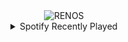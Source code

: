 <div align="center">
<picture>
    <source media="(prefers-color-scheme: dark)" srcset="https://i.ibb.co/YTBsYxZ4/output-gif.gif">
    <source media="(prefers-color-scheme: light)" srcset="https://i.ibb.co/YTBsYxZ4/output-gif.gif">
    <img alt="RENOS" src="https://i.ibb.co/YTBsYxZ4/output-gif.gif">
</picture>
<details>
<summary>Spotify Recently Played</summary>
<img src="https://spotify-recently-played-readme.vercel.app/api?user=31d6d6zerc5ct6kck32na2ozsqf4&unique=1&width=400" alt="Spotify" />
</details>
</div>

<!-- Image deletion URL: https://ibb.co/wrhm3fsZ/fab268fd642d86293c4af243db11143e -->